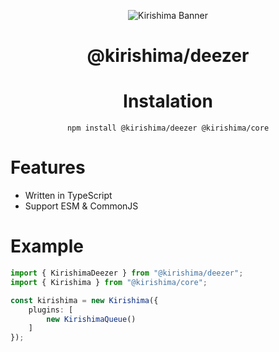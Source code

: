 <div align="center">

![Kirishima Banner](https://cdn.discordapp.com/attachments/891939988088975372/931079377771450388/kirishima-ship-banner.png)

# @kirishima/deezer

# Instalation 
```
npm install @kirishima/deezer @kirishima/core
```

</div>

# Features
- Written in TypeScript
- Support ESM & CommonJS

# Example 
```ts
import { KirishimaDeezer } from "@kirishima/deezer";
import { Kirishima } from "@kirishima/core";

const kirishima = new Kirishima({
    plugins: [
        new KirishimaQueue()
    ]
});
```